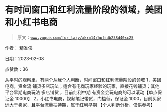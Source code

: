 # 有时间窗口和红利流量阶段的领域，美团和小红书电商

> 原文：[`www.yuque.com/for_lazy/xkrm14/hpfsdb258d40xc25`](https://www.yuque.com/for_lazy/xkrm14/hpfsdb258d40xc25)

作者： 精准侠

日期：2023-02-08

点赞数：36

从平时的观察里，有两个从我个人判断，时间窗口和红利流量阶段的领域 1，美团电商，资金流 铺货多店玩法；适合有电商玩家经验的玩家，直接花钱铺货；其他平台早期电商玩法 多店铺货 ，目前红利中期 有资金会玩电商的可以滚动【单点保证金 10000】 2，小红书电商，视频笔记带货，门槛低，保证金 1000，目前买家远大于卖家，且平台流量扶持期，属于红利早期 【个人判断分析，仅供参考】




